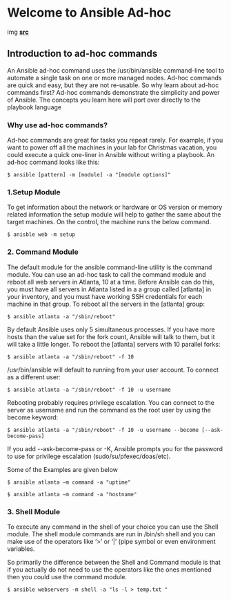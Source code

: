 # Welcome to Ansible Ad-hoc

img [**src**](https://raw.githubusercontent.com/karthicbe1982/ansible_roles/master/Hostname_update.jpg)

## Introduction to ad-hoc commands

An Ansible ad-hoc command uses the /usr/bin/ansible command-line tool to automate a single task on one or more managed nodes. Ad-hoc commands are quick and easy, but they are not re-usable. So why learn about ad-hoc commands first? Ad-hoc commands demonstrate the simplicity and power of Ansible. The concepts you learn here will port over directly to the playbook language

### Why use ad-hoc commands?

Ad-hoc commands are great for tasks you repeat rarely. For example, if you want to power off all the machines in your lab for Christmas vacation, you could execute a quick one-liner in Ansible without writing a playbook. An ad-hoc command looks like this:

    $ ansible [pattern] -m [module] -a "[module options]"
    
### 1.Setup Module

To get information about the network or hardware or OS version or memory related information the setup module will help to gather the same about the target machines. On the control, the machine runs the below command.

    $ anisble web -m setup 
    
### 2. Command Module

The default module for the ansible command-line utility is the command module. You can use an ad-hoc task to call the command module and reboot all web servers in Atlanta, 10 at a time. Before Ansible can do this, you must have all servers in Atlanta listed in a a group called [atlanta] in your inventory, and you must have working SSH credentials for each machine in that group. To reboot all the servers in the [atlanta] group:

    $ ansible atlanta -a "/sbin/reboot"

By default Ansible uses only 5 simultaneous processes. If you have more hosts than the value set for the fork count, Ansible will talk to them, but it will take a little longer. To reboot the [atlanta] servers with 10 parallel forks:

    $ ansible atlanta -a "/sbin/reboot" -f 10

/usr/bin/ansible will default to running from your user account. To connect as a different user:

    $ ansible atlanta -a "/sbin/reboot" -f 10 -u username

Rebooting probably requires privilege escalation. You can connect to the server as username and run the command as the root user by using the become keyword:

    $ ansible atlanta -a "/sbin/reboot" -f 10 -u username --become [--ask-become-pass]

If you add --ask-become-pass or -K, Ansible prompts you for the password to use for privilege escalation (sudo/su/pfexec/doas/etc).

Some of the Examples are given below
 
    $ ansible atlanta –m command -a "uptime"
   
    $ ansible atlanta –m command -a "hostname"
    
### 3. Shell Module
To execute any command in the shell of your choice you can use the Shell module. The shell module commands are run in /bin/sh shell and you can make use of the operators like ‘>’ or ‘|’ (pipe symbol or even environment variables.

So primarily the difference between the Shell and Command module is that if you actually do not need to use the operators like the ones mentioned then you could use the command module.

    $ ansible webservers -m shell -a "ls -l > temp.txt "
    
    
     
